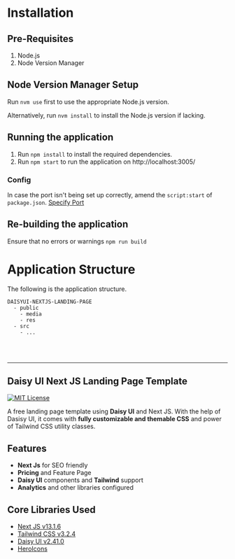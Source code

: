# Installation

## Pre-Requisites

1. Node.js
2. Node Version Manager

## Node Version Manager Setup

Run `nvm use` first to use the appropriate Node.js version.

Alternatively, run `nvm install` to install the Node.js version if lacking.

## Running the application

1. Run `npm install` to install the required dependencies.
2. Run `npm start` to run the application on http://localhost:3005/

### Config
In case the port isn't being set up correctly, amend the `script:start` of `package.json`. [Specify Port](https://www.geeksforgeeks.org/how-to-specify-a-port-to-run-a-create-react-app-based-project/)

## Re-building the application

Ensure that no errors or warnings `npm run build`

# Application Structure

The following is the application structure.

```
DAISYUI-NEXTJS-LANDING-PAGE
  - public
    - media
    - res
  - src
    - ...
```

<br>
<br>

---

## Daisy UI Next JS Landing Page Template 
[![MIT License](https://img.shields.io/badge/License-MIT-green.svg)](https://choosealicense.com/licenses/mit/)

A free landing page template using **Daisy UI** and Next JS. With the help of Dasisy UI, it comes with **fully customizable and themable CSS** and power of Tailwind CSS utility classes.


## Features

- **Next Js** for SEO friendly
- **Pricing** and Feature Page
- **Daisy UI** components and **Tailwind** support
- **Analytics** and other libraries configured
    
## Core Libraries Used

- [Next JS v13.1.6](https://reactjs.org/)
- [Tailwind CSS v3.2.4](https://tailwindcss.com/)
- [Daisy UI v2.41.0](https://daisyui.com/)
- [HeroIcons](https://heroicons.com/)
